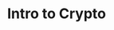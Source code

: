 ---
credit:
- SIGPwny
featured: false
recording: ''
slides: crypto.pdf
tags:
- crypto
- intro
- symmetric encryption
- asymmetric encryption
- passwords
time_close: ''
time_start: 2017-02-15T18:00:00.000000Z
title: Intro to Crypto
week_number: 4
---